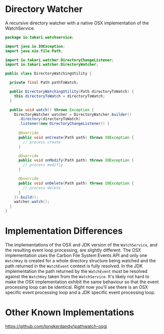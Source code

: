 # Directory Watcher

A recursive directory watcher with a native OSX implementation of the WatchService.

``` java
package io.takari.watchservice;

import java.io.IOException;
import java.nio.file.Path;

import io.takari.watcher.DirectoryChangeListener;
import io.takari.watcher.DirectoryWatcher;

public class DirectoryWatchingUtility {

  private final Path pathToWatch;

  public DirectoryWatchingUtility(Path directoryToWatch) {
    this.directoryToWatch = directoryToWatch;
  }

  public void watch() throws Exception {
    DirectoryWatcher watcher = DirectoryWatcher.builder()
      .directory(directoryToWatch)
      .listener(new DirectoryChangeListener() {
      
      @Override
      public void onCreate(Path path) throws IOException {
        // process create
      }

      @Override
      public void onModify(Path path) throws IOException {
        // process modifiy
      }

      @Override
      public void onDelete(Path path) throws IOException {
        // process delete
      }
    }).build();
    watcher.watch();
  }
}
```

# Implementation Differences

The implementations of the OSX and JDK version of the `WatchService`, and the resulting event loop processing, are slightly different. The OSX implementation uses the Carbon File System Events API and only one `WatchKey` is created for a whole directory structure being watched and the path returned in the `WatchEvent` context is fully resolved. In the JDK implementation the path returned by the `WatchEvent` must be resolved against the `WatchKey` taken from the `WatchService`. It's likely not hard to make the OSX implementation exhibit the same behaviour so that the event processing loop can be identical. Right now you'll see there is an OSX specific event processing loop and a JDK specific event processing loop.

# Other Known Implementations

https://github.com/longkerdandy/jpathwatch-osgi